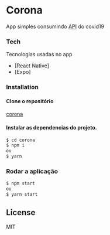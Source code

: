 # Corona
App simples consumindo [API](https://covid19.mathdro.id/api/) do covid19

### Tech
Tecnologias usadas no app
* [React Native]
* [Expo]
  
### Installation

#### Clone o repositório
[corona](https://github.com/TheNeoCarvalho/corona.git)

#### Instalar as dependencias do projeto.

```sh
$ cd corona
$ npm i 
ou 
$ yarn
```
### Rodar a aplicação

```sh
$ npm start 
ou
$ yarn start
```

License
----

MIT
